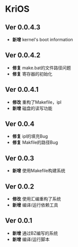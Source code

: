 # KriOS

## Ver 0.0.4.3

* **新增** kernel's boot information

## Ver 0.0.4.2

* **修复** make.bat的文件路径问题
* **修复** 寄存器的初始化

## Ver 0.0.4.1

* **修改** 重构了Makefile，ipl
* **新增** 磁盘的读写功能

## Ver 0.0.4

* **修复** ipl的填充Bug
* **修复** Makfile的路径Bug

## Ver 0.0.3

* **新增** 使用Makefile构建系统

## Ver 0.0.2

* **修改** 使用汇编重构了系统
* **新增** 编译/运行依赖工具

## Ver 0.0.1

* **新增** 通过BZ编写的系统
* **新增** 编译/运行脚本
